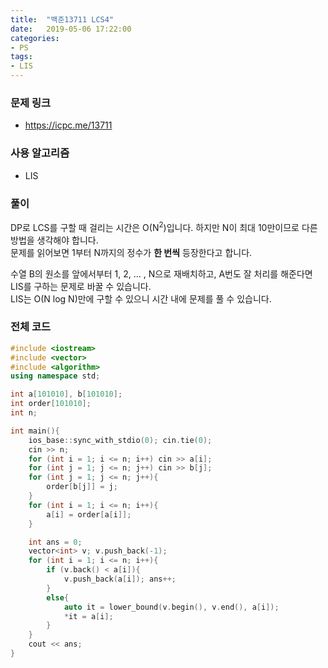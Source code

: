 ```yaml
---
title:  "백준13711 LCS4"
date:   2019-05-06 17:22:00
categories:
- PS
tags:
- LIS
---
```


### 문제 링크
* https://icpc.me/13711

### 사용 알고리즘
* LIS

### 풀이
DP로 LCS를 구할 때 걸리는 시간은 O(N<sup>2</sup>)입니다. 하지만 N이 최대 10만이므로 다른 방법을 생각해야 합니다.<br>
문제를 읽어보면 1부터 N까지의 정수가 <b>한 번씩</b> 등장한다고 합니다.

수열 B의 원소를 앞에서부터 1, 2, ... , N으로 재배치하고, A번도 잘 처리를 해준다면 LIS를 구하는 문제로 바꿀 수 있습니다.<br>
LIS는 O(N log N)만에 구할 수 있으니 시간 내에 문제를 풀 수 있습니다.

### 전체 코드
```cpp
#include <iostream>
#include <vector>
#include <algorithm>
using namespace std;

int a[101010], b[101010];
int order[101010];
int n;

int main(){
	ios_base::sync_with_stdio(0); cin.tie(0);
	cin >> n;
	for (int i = 1; i <= n; i++) cin >> a[i];
	for (int j = 1; j <= n; j++) cin >> b[j];
	for (int j = 1; j <= n; j++){
		order[b[j]] = j;
	}
	for (int i = 1; i <= n; i++){
		a[i] = order[a[i]];
	}

	int ans = 0;
	vector<int> v; v.push_back(-1);
	for (int i = 1; i <= n; i++){
		if (v.back() < a[i]){
			v.push_back(a[i]); ans++;
		}
		else{
			auto it = lower_bound(v.begin(), v.end(), a[i]);
			*it = a[i];
		}
	}
	cout << ans;
}
```
